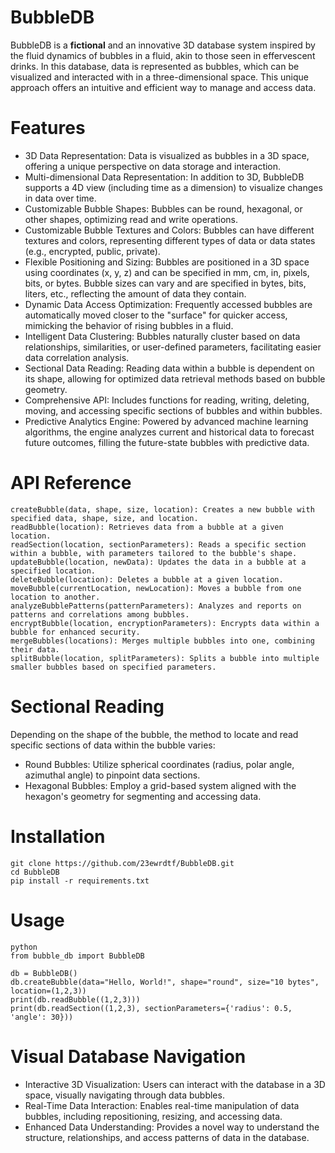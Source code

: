 # BubbleDB
BubbleDB is a **fictional** and an innovative 3D database system inspired by the fluid dynamics of bubbles in a fluid, akin to those seen in effervescent drinks. In this database, data is represented as bubbles, which can be visualized and interacted with in a three-dimensional space. This unique approach offers an intuitive and efficient way to manage and access data.

# Features

 - 3D Data Representation: Data is visualized as bubbles in a 3D space, offering a unique perspective on data storage and interaction.
 - Multi-dimensional Data Representation: In addition to 3D, BubbleDB supports a 4D view (including time as a dimension) to visualize changes in data over time.
 - Customizable Bubble Shapes: Bubbles can be round, hexagonal, or other shapes, optimizing read and write operations.
 - Customizable Bubble Textures and Colors: Bubbles can have different textures and colors, representing different types of data or data states (e.g., encrypted, public, private).
 - Flexible Positioning and Sizing: Bubbles are positioned in a 3D space using coordinates (x, y, z) and can be specified in mm, cm, in, pixels, bits, or bytes. Bubble sizes can vary and are specified in bytes, bits, liters, etc., reflecting the amount of data they contain.
 - Dynamic Data Access Optimization: Frequently accessed bubbles are automatically moved closer to the "surface" for quicker access, mimicking the behavior of rising bubbles in a fluid.
 - Intelligent Data Clustering: Bubbles naturally cluster based on data relationships, similarities, or user-defined parameters, facilitating easier data correlation analysis.
 - Sectional Data Reading: Reading data within a bubble is dependent on its shape, allowing for optimized data retrieval methods based on bubble geometry.
 - Comprehensive API: Includes functions for reading, writing, deleting, moving, and accessing specific sections of bubbles and within bubbles.
 - Predictive Analytics Engine: Powered by advanced machine learning algorithms, the engine analyzes current and historical data to forecast future outcomes, filling the future-state bubbles with predictive data.

# API Reference

```
createBubble(data, shape, size, location): Creates a new bubble with specified data, shape, size, and location.
readBubble(location): Retrieves data from a bubble at a given location.
readSection(location, sectionParameters): Reads a specific section within a bubble, with parameters tailored to the bubble's shape.
updateBubble(location, newData): Updates the data in a bubble at a specified location.
deleteBubble(location): Deletes a bubble at a given location.
moveBubble(currentLocation, newLocation): Moves a bubble from one location to another.
analyzeBubblePatterns(patternParameters): Analyzes and reports on patterns and correlations among bubbles.
encryptBubble(location, encryptionParameters): Encrypts data within a bubble for enhanced security.
mergeBubbles(locations): Merges multiple bubbles into one, combining their data.
splitBubble(location, splitParameters): Splits a bubble into multiple smaller bubbles based on specified parameters.
```

# Sectional Reading

Depending on the shape of the bubble, the method to locate and read specific sections of data within the bubble varies:

 - Round Bubbles: Utilize spherical coordinates (radius, polar angle, azimuthal angle) to pinpoint data sections.
 - Hexagonal Bubbles: Employ a grid-based system aligned with the hexagon's geometry for segmenting and accessing data.

# Installation

```
git clone https://github.com/23ewrdtf/BubbleDB.git
cd BubbleDB
pip install -r requirements.txt
```

# Usage

```
python
from bubble_db import BubbleDB

db = BubbleDB()
db.createBubble(data="Hello, World!", shape="round", size="10 bytes", location=(1,2,3))
print(db.readBubble((1,2,3)))
print(db.readSection((1,2,3), sectionParameters={'radius': 0.5, 'angle': 30}))
```

# Visual Database Navigation

 - Interactive 3D Visualization: Users can interact with the database in a 3D space, visually navigating through data bubbles.
 - Real-Time Data Interaction: Enables real-time manipulation of data bubbles, including repositioning, resizing, and accessing data.
 - Enhanced Data Understanding: Provides a novel way to understand the structure, relationships, and access patterns of data in the database.
